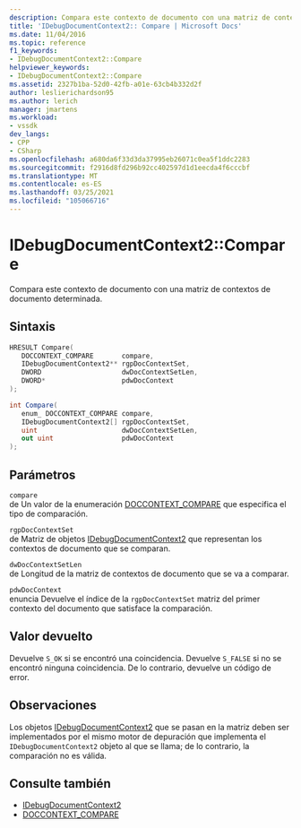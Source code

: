 ```yaml
---
description: Compara este contexto de documento con una matriz de contextos de documento determinada.
title: 'IDebugDocumentContext2:: Compare | Microsoft Docs'
ms.date: 11/04/2016
ms.topic: reference
f1_keywords:
- IDebugDocumentContext2::Compare
helpviewer_keywords:
- IDebugDocumentContext2::Compare
ms.assetid: 2327b1ba-52d0-42fb-a01e-63cb4b332d2f
author: leslierichardson95
ms.author: lerich
manager: jmartens
ms.workload:
- vssdk
dev_langs:
- CPP
- CSharp
ms.openlocfilehash: a680da6f33d3da37995eb26071c0ea5f1ddc2283
ms.sourcegitcommit: f2916d8fd296b92cc402597d1d1eecda4f6cccbf
ms.translationtype: MT
ms.contentlocale: es-ES
ms.lasthandoff: 03/25/2021
ms.locfileid: "105066716"
---
```

# <a name="idebugdocumentcontext2compare"></a>IDebugDocumentContext2::Compare
Compara este contexto de documento con una matriz de contextos de documento determinada.

## <a name="syntax"></a>Sintaxis

```cpp
HRESULT Compare( 
   DOCCONTEXT_COMPARE       compare,
   IDebugDocumentContext2** rgpDocContextSet,
   DWORD                    dwDocContextSetLen,
   DWORD*                   pdwDocContext
);
```

```csharp
int Compare( 
   enum_ DOCCONTEXT_COMPARE compare,
   IDebugDocumentContext2[] rgpDocContextSet,
   uint                     dwDocContextSetLen,
   out uint                 pdwDocContext
);
```

## <a name="parameters"></a>Parámetros
`compare`\
de Un valor de la enumeración [DOCCONTEXT_COMPARE](../../../extensibility/debugger/reference/doccontext-compare.md) que especifica el tipo de comparación.

`rgpDocContextSet`\
de Matriz de objetos [IDebugDocumentContext2](../../../extensibility/debugger/reference/idebugdocumentcontext2.md) que representan los contextos de documento que se comparan.

`dwDocContextSetLen`\
de Longitud de la matriz de contextos de documento que se va a comparar.

`pdwDocContext`\
enuncia Devuelve el índice de la `rgpDocContextSet` matriz del primer contexto del documento que satisface la comparación.

## <a name="return-value"></a>Valor devuelto
 Devuelve `S_OK` si se encontró una coincidencia. Devuelve `S_FALSE` si no se encontró ninguna coincidencia. De lo contrario, devuelve un código de error.

## <a name="remarks"></a>Observaciones
 Los objetos [IDebugDocumentContext2](../../../extensibility/debugger/reference/idebugdocumentcontext2.md) que se pasan en la matriz deben ser implementados por el mismo motor de depuración que implementa el `IDebugDocumentContext2` objeto al que se llama; de lo contrario, la comparación no es válida.

## <a name="see-also"></a>Consulte también
- [IDebugDocumentContext2](../../../extensibility/debugger/reference/idebugdocumentcontext2.md)
- [DOCCONTEXT_COMPARE](../../../extensibility/debugger/reference/doccontext-compare.md)
